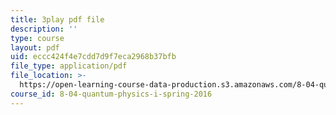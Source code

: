 ```yaml
---
title: 3play pdf file
description: ''
type: course
layout: pdf
uid: eccc424f4e7cdd7d9f7eca2968b37bfb
file_type: application/pdf
file_location: >-
  https://open-learning-course-data-production.s3.amazonaws.com/8-04-quantum-physics-i-spring-2016/eccc424f4e7cdd7d9f7eca2968b37bfb_J2ltXyByPJA.pdf
course_id: 8-04-quantum-physics-i-spring-2016
---
```

